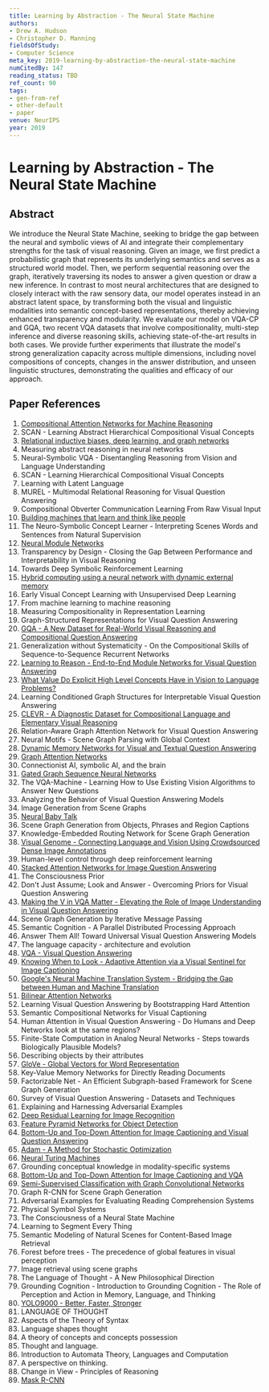 ```yaml
---
title: Learning by Abstraction - The Neural State Machine
authors:
- Drew A. Hudson
- Christopher D. Manning
fieldsOfStudy:
- Computer Science
meta_key: 2019-learning-by-abstraction-the-neural-state-machine
numCitedBy: 147
reading_status: TBD
ref_count: 90
tags:
- gen-from-ref
- other-default
- paper
venue: NeurIPS
year: 2019
---
```


# Learning by Abstraction - The Neural State Machine

## Abstract

We introduce the Neural State Machine, seeking to bridge the gap between the neural and symbolic views of AI and integrate their complementary strengths for the task of visual reasoning. Given an image, we first predict a probabilistic graph that represents its underlying semantics and serves as a structured world model. Then, we perform sequential reasoning over the graph, iteratively traversing its nodes to answer a given question or draw a new inference. In contrast to most neural architectures that are designed to closely interact with the raw sensory data, our model operates instead in an abstract latent space, by transforming both the visual and linguistic modalities into semantic concept-based representations, thereby achieving enhanced transparency and modularity. We evaluate our model on VQA-CP and GQA, two recent VQA datasets that involve compositionality, multi-step inference and diverse reasoning skills, achieving state-of-the-art results in both cases. We provide further experiments that illustrate the model's strong generalization capacity across multiple dimensions, including novel compositions of concepts, changes in the answer distribution, and unseen linguistic structures, demonstrating the qualities and efficacy of our approach.

## Paper References

1. [Compositional Attention Networks for Machine Reasoning](2018-compositional-attention-networks-for-machine-reasoning)
2. SCAN - Learning Abstract Hierarchical Compositional Visual Concepts
3. [Relational inductive biases, deep learning, and graph networks](2018-relational-inductive-biases-deep-learning-and-graph-networks)
4. Measuring abstract reasoning in neural networks
5. Neural-Symbolic VQA - Disentangling Reasoning from Vision and Language Understanding
6. SCAN - Learning Hierarchical Compositional Visual Concepts
7. Learning with Latent Language
8. MUREL - Multimodal Relational Reasoning for Visual Question Answering
9. Compositional Obverter Communication Learning From Raw Visual Input
10. [Building machines that learn and think like people](2016-building-machines-that-learn-and-think-like-people)
11. The Neuro-Symbolic Concept Learner - Interpreting Scenes Words and Sentences from Natural Supervision
12. [Neural Module Networks](2016-neural-module-networks)
13. Transparency by Design - Closing the Gap Between Performance and Interpretability in Visual Reasoning
14. Towards Deep Symbolic Reinforcement Learning
15. [Hybrid computing using a neural network with dynamic external memory](2016-hybrid-computing-using-a-neural-network-with-dynamic-external-memory)
16. Early Visual Concept Learning with Unsupervised Deep Learning
17. From machine learning to machine reasoning
18. Measuring Compositionality in Representation Learning
19. Graph-Structured Representations for Visual Question Answering
20. [GQA - A New Dataset for Real-World Visual Reasoning and Compositional Question Answering](2019-gqa-a-new-dataset-for-real-world-visual-reasoning-and-compositional-question-answering)
21. Generalization without Systematicity - On the Compositional Skills of Sequence-to-Sequence Recurrent Networks
22. [Learning to Reason - End-to-End Module Networks for Visual Question Answering](2017-learning-to-reason-end-to-end-module-networks-for-visual-question-answering)
23. [What Value Do Explicit High Level Concepts Have in Vision to Language Problems?](2016-what-value-do-explicit-high-level-concepts-have-in-vision-to-language-problems)
24. Learning Conditioned Graph Structures for Interpretable Visual Question Answering
25. [CLEVR - A Diagnostic Dataset for Compositional Language and Elementary Visual Reasoning](2017-clevr-a-diagnostic-dataset-for-compositional-language-and-elementary-visual-reasoning)
26. Relation-Aware Graph Attention Network for Visual Question Answering
27. Neural Motifs - Scene Graph Parsing with Global Context
28. [Dynamic Memory Networks for Visual and Textual Question Answering](2016-dynamic-memory-networks-for-visual-and-textual-question-answering)
29. [Graph Attention Networks](2018-graph-attention-networks)
30. Connectionist AI, symbolic AI, and the brain
31. [Gated Graph Sequence Neural Networks](2016-gated-graph-sequence-neural-networks)
32. The VQA-Machine - Learning How to Use Existing Vision Algorithms to Answer New Questions
33. Analyzing the Behavior of Visual Question Answering Models
34. Image Generation from Scene Graphs
35. [Neural Baby Talk](2018-neural-baby-talk)
36. Scene Graph Generation from Objects, Phrases and Region Captions
37. Knowledge-Embedded Routing Network for Scene Graph Generation
38. [Visual Genome - Connecting Language and Vision Using Crowdsourced Dense Image Annotations](2016-visual-genome-connecting-language-and-vision-using-crowdsourced-dense-image-annotations)
39. Human-level control through deep reinforcement learning
40. [Stacked Attention Networks for Image Question Answering](2016-stacked-attention-networks-for-image-question-answering)
41. The Consciousness Prior
42. Don't Just Assume; Look and Answer - Overcoming Priors for Visual Question Answering
43. [Making the V in VQA Matter - Elevating the Role of Image Understanding in Visual Question Answering](2017-making-the-v-in-vqa-matter-elevating-the-role-of-image-understanding-in-visual-question-answering)
44. Scene Graph Generation by Iterative Message Passing
45. Semantic Cognition - A Parallel Distributed Processing Approach
46. Answer Them All! Toward Universal Visual Question Answering Models
47. The language capacity - architecture and evolution
48. [VQA - Visual Question Answering](2015-vqa-visual-question-answering)
49. [Knowing When to Look - Adaptive Attention via a Visual Sentinel for Image Captioning](2017-knowing-when-to-look-adaptive-attention-via-a-visual-sentinel-for-image-captioning)
50. [Google's Neural Machine Translation System - Bridging the Gap between Human and Machine Translation](2016-google-s-neural-machine-translation-system-bridging-the-gap-between-human-and-machine-translation)
51. [Bilinear Attention Networks](2018-bilinear-attention-networks)
52. Learning Visual Question Answering by Bootstrapping Hard Attention
53. Semantic Compositional Networks for Visual Captioning
54. Human Attention in Visual Question Answering - Do Humans and Deep Networks look at the same regions?
55. Finite-State Computation in Analog Neural Networks - Steps towards Biologically Plausible Models?
56. Describing objects by their attributes
57. [GloVe - Global Vectors for Word Representation](2014-glove-global-vectors-for-word-representation)
58. Key-Value Memory Networks for Directly Reading Documents
59. Factorizable Net - An Efficient Subgraph-based Framework for Scene Graph Generation
60. Survey of Visual Question Answering - Datasets and Techniques
61. Explaining and Harnessing Adversarial Examples
62. [Deep Residual Learning for Image Recognition](2015-resnet.md)
63. [Feature Pyramid Networks for Object Detection](2017-feature-pyramid-networks-for-object-detection)
64. [Bottom-Up and Top-Down Attention for Image Captioning and Visual Question Answering](2018-bottom-up-and-top-down-attention-for-image-captioning-and-visual-question-answering)
65. [Adam - A Method for Stochastic Optimization](2015-adam-a-method-for-stochastic-optimization)
66. [Neural Turing Machines](2014-neural-turing-machines)
67. Grounding conceptual knowledge in modality-specific systems
68. [Bottom-Up and Top-Down Attention for Image Captioning and VQA](2017-bottom-up-and-top-down-attention-for-image-captioning-and-vqa)
69. [Semi-Supervised Classification with Graph Convolutional Networks](2017-semi-supervised-classification-with-graph-convolutional-networks)
70. Graph R-CNN for Scene Graph Generation
71. Adversarial Examples for Evaluating Reading Comprehension Systems
72. Physical Symbol Systems
73. The Consciousness of a Neural State Machine
74. Learning to Segment Every Thing
75. Semantic Modeling of Natural Scenes for Content-Based Image Retrieval
76. Forest before trees - The precedence of global features in visual perception
77. Image retrieval using scene graphs
78. The Language of Thought - A New Philosophical Direction
79. Grounding Cognition - Introduction to Grounding Cognition - The Role of Perception and Action in Memory, Language, and Thinking
80. [YOLO9000 - Better, Faster, Stronger](2017-yolo9000-better-faster-stronger)
81. LANGUAGE OF THOUGHT
82. Aspects of the Theory of Syntax
83. Language shapes thought
84. A theory of concepts and concepts possession
85. Thought and language.
86. Introduction to Automata Theory, Languages and Computation
87. A perspective on thinking.
88. Change in View - Principles of Reasoning
89. [Mask R-CNN](2020-mask-r-cnn)
